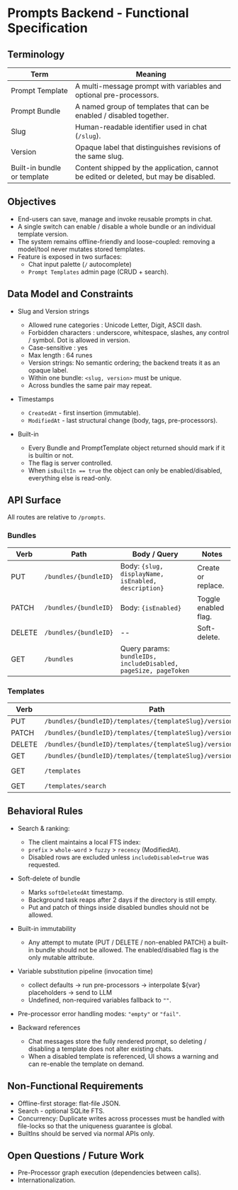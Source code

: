# Prompts Backend - Functional Specification

## Terminology

| Term                        | Meaning                                                                               |
| --------------------------- | ------------------------------------------------------------------------------------- |
| Prompt Template             | A multi-message prompt with variables and optional pre-processors.                    |
| Prompt Bundle               | A named group of templates that can be enabled / disabled together.                   |
| Slug                        | Human-readable identifier used in chat (`/slug`).                                     |
| Version                     | Opaque label that distinguishes revisions of the same slug.                           |
| Built-in bundle or template | Content shipped by the application, cannot be edited or deleted, but may be disabled. |

## Objectives

- End-users can save, manage and invoke reusable prompts in chat.
- A single switch can enable / disable a whole bundle or an individual template version.
- The system remains offline-friendly and loose-coupled: removing a model/tool never mutates stored templates.
- Feature is exposed in two surfaces:
  - Chat input palette (`/` autocomplete)
  - `Prompt Templates` admin page (CRUD + search).

## Data Model and Constraints

- Slug and Version strings

  - Allowed rune categories : Unicode Letter, Digit, ASCII dash.
  - Forbidden characters : underscore, whitespace, slashes, any control / symbol. Dot is allowed in version.
  - Case-sensitive : yes
  - Max length : 64 runes
  - Version strings: No semantic ordering; the backend treats it as an opaque label.
  - Within one bundle: `<slug, version>` must be unique.
  - Across bundles the same pair may repeat.

- Timestamps

  - `CreatedAt` - first insertion (immutable).
  - `ModifiedAt` - last structural change (body, tags, pre-processors).

- Built-in

  - Every Bundle and PromptTemplate object returned should mark if it is builtin or not.
  - The flag is server controlled.
  - When `isBuiltIn == true` the object can only be enabled/disabled, everything else is read-only.

## API Surface

All routes are relative to `/prompts`.

### Bundles

| Verb   | Path                  | Body / Query                                                    | Notes                |
| ------ | --------------------- | --------------------------------------------------------------- | -------------------- |
| PUT    | `/bundles/{bundleID}` | Body: `{slug, displayName, isEnabled, description}`             | Create or replace.   |
| PATCH  | `/bundles/{bundleID}` | Body: `{isEnabled}`                                             | Toggle enabled flag. |
| DELETE | `/bundles/{bundleID}` | --                                                              | Soft-delete.         |
| GET    | `/bundles`            | Query params: `bundleIDs, includeDisabled, pageSize, pageToken` |                      |

### Templates

| Verb   | Path                                                             | Notes                                                                       |
| ------ | ---------------------------------------------------------------- | --------------------------------------------------------------------------- |
| PUT    | `/bundles/{bundleID}/templates/{templateSlug}/version/{version}` | conflict error if same `<slug,version>` exists.                             |
| PATCH  | `/bundles/{bundleID}/templates/{templateSlug}/version/{version}` | `{isEnabled}` Only enable/disable.                                          |
| DELETE | `/bundles/{bundleID}/templates/{templateSlug}/version/{version}` | Hard-delete local copy.                                                     |
| GET    | `/bundles/{bundleID}/templates/{templateSlug}/version/{version}` | --                                                                          |
| GET    | `/templates`                                                     | global list: `tags,bundleIDs,includeDisabled,recommendedPageSize,pageToken` |
| GET    | `/templates/search`                                              | global search: `q,includeDisabled,pageSize,pageToken`                       |

## Behavioral Rules

- Search & ranking:

  - The client maintains a local FTS index:
  - `prefix` > `whole-word` > `fuzzy` > `recency` (ModifiedAt).
  - Disabled rows are excluded unless `includeDisabled=true` was requested.

- Soft-delete of bundle

  - Marks `softDeletedAt` timestamp.
  - Background task reaps after 2 days if the directory is still empty.
  - Put and patch of things inside disabled bundles should not be allowed.

- Built-in immutability

  - Any attempt to mutate (PUT / DELETE / non-enabled PATCH) a built-in bundle should not be allowed. The enabled/disabled flag is the only mutable attribute.

- Variable substitution pipeline (invocation time)

  - collect defaults -> run pre-processors -> interpolate ${var} placeholders -> send to LLM
  - Undefined, non-required variables fallback to `""`.

- Pre-processor error handling modes: `"empty"` or `"fail"`.

- Backward references
  - Chat messages store the fully rendered prompt, so deleting / disabling a template does not alter existing chats.
  - When a disabled template is referenced, UI shows a warning and can re-enable the template on demand.

## Non-Functional Requirements

- Offline-first storage: flat-file JSON.
- Search - optional SQLite FTS.
- Concurrency: Duplicate writes across processes must be handled with file-locks so that the uniqueness guarantee is global.
- BuiltIns should be served via normal APIs only.

## Open Questions / Future Work

- Pre-Processor graph execution (dependencies between calls).
- Internationalization.
